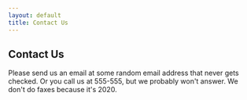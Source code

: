 ```yaml
---
layout: default
title: Contact Us
---
```


## Contact Us

Please send us an email at some random email address
that never gets checked. Or you call us at 555-555, but we
probably won't answer. We don't do faxes because it's 2020.